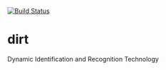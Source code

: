 [![Build Status](https://travis-ci.org/isra17/dirt.svg?branch=master)](https://travis-ci.org/isra17/dirt)
# dirt
Dynamic Identification and Recognition Technology
